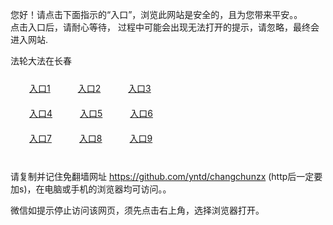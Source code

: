 您好！请点击下面指示的“入口”，浏览此网站是安全的，且为您带来平安。。 <br/>
点击入口后，请耐心等待， 过程中可能会出现无法打开的提示，请忽略，最终会进入网站. </br>

法轮大法在长春<br/>
<div style="padding:10px"><a style="margin:20px" target="_blank" href="https://d30iv5g37l2npx.cloudfront.net/2Qpsp?ivimtl" id="ccLink1" rel="nofollow">入口1</a> <a target="_blank" style="margin:20px" href="https://d2pmt7c6lctvq7.cloudfront.net/2Qpsp?vmkwt" id="ccLink2" rel="nofollow">入口2</a> <a style="margin:20px" target="_blank" href="https://d1fegqejr6zn39.cloudfront.net/2Qpsp?qkayg" id="ccLink3" rel="nofollow">入口3</a></div>

<div style="padding:10px" ><a style="margin:20px" target="_blank" href="https://d30iv5g37l2npx.cloudfront.net/2Qpsp?ivimtl" id="ccLink4" rel="nofollow">入口4</a> <a style="margin:20px" href="https://d2pmt7c6lctvq7.cloudfront.net/2Qpsp?vmkwt" target="_blank" id="ccLink5" rel="nofollow">入口5</a> <a style="margin:20px" href="https://d1fegqejr6zn39.cloudfront.net/2Qpsp?qkayg" target="_blank" id="ccLink6" rel="nofollow">入口6</a></div>

<div style="padding:10px"><a style="margin:20px" target="_blank" href="https://d30iv5g37l2npx.cloudfront.net/2Qpsp?ivimtl" id="ccLink7" rel="nofollow">入口7</a> <a style="margin:20px" href="https://d2pmt7c6lctvq7.cloudfront.net/2Qpsp?vmkwt" target="_blank" id="ccLink8" rel="nofollow">入口8</a> <a style="margin:20px" target="_blank" href="https://d1fegqejr6zn39.cloudfront.net/2Qpsp?qkayg" id="ccLink9" rel="nofollow">入口9</a></div>

<br/>



请复制并记住免翻墙网址 https://github.com/yntd/changchunzx (http后一定要加s)，在电脑或手机的浏览器均可访问。。<br/>

微信如提示停止访问该网页，须先点击右上角，选择浏览器打开。
